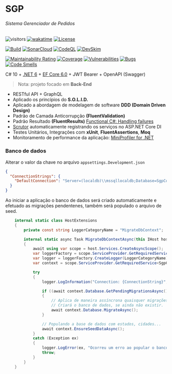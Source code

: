 # SGP

###### Sistema Gerenciador de Pedidos

![visitors](https://visitor-badge.laobi.icu/badge?page_id=jeangatto.sgp)
[![wakatime](https://wakatime.com/badge/github/JeanGatto/SGP.svg)](https://wakatime.com/badge/github/JeanGatto/SGP)
[![License](https://img.shields.io/github/license/JeanGatto/SGP.svg)](LICENSE)

[![Build](https://github.com/JeanGatto/SGP/actions/workflows/dotnet.yml/badge.svg)](https://github.com/JeanGatto/SGP/actions/workflows/dotnet.yml)
[![SonarCloud](https://github.com/JeanGatto/SGP/actions/workflows/sonar-cloud.yml/badge.svg)](https://github.com/JeanGatto/SGP/actions/workflows/sonar-cloud.yml)
[![CodeQL](https://github.com/JeanGatto/SGP/actions/workflows/codeql-analysis.yml/badge.svg)](https://github.com/JeanGatto/SGP/actions/workflows/codeql-analysis.yml)
[![DevSkim](https://github.com/JeanGatto/SGP/actions/workflows/devskim-analysis.yml/badge.svg)](https://github.com/JeanGatto/SGP/actions/workflows/devskim-analysis.yml)

[![Maintainability Rating](https://sonarcloud.io/api/project_badges/measure?project=JeanGatto_SGP&metric=sqale_rating)](https://sonarcloud.io/dashboard?id=JeanGatto_SGP)
[![Coverage](https://sonarcloud.io/api/project_badges/measure?project=JeanGatto_SGP&metric=coverage)](https://sonarcloud.io/dashboard?id=JeanGatto_SGP)
[![Vulnerabilities](https://sonarcloud.io/api/project_badges/measure?project=JeanGatto_SGP&metric=vulnerabilities)](https://sonarcloud.io/dashboard?id=JeanGatto_SGP)
[![Bugs](https://sonarcloud.io/api/project_badges/measure?project=JeanGatto_SGP&metric=bugs)](https://sonarcloud.io/dashboard?id=JeanGatto_SGP)
[![Code Smells](https://sonarcloud.io/api/project_badges/measure?project=JeanGatto_SGP&metric=code_smells)](https://sonarcloud.io/dashboard?id=JeanGatto_SGP)

C# 10 + [.NET 6](https://docs.microsoft.com/pt-br/dotnet/core/whats-new/dotnet-6) + [EF Core 6.0](https://docs.microsoft.com/pt-br/ef/core/what-is-new/ef-core-6.0/whatsnew) + JWT Bearer + OpenAPI (Swagger)

> Nota: projeto focado em **Back-End**

- RESTful API + GraphQL
- Aplicado os princípios do **S.O.L.I.D.**
- Aplicado a abordagem de modelagem de software **DDD (Domain Driven Design)**
- Padrão de Camada Anticorrupção **(FluentValidation)**
- Padrão Resultado **(FluentResults)** [Functional C#: Handling failures](https://enterprisecraftsmanship.com/posts/functional-c-handling-failures-input-errors/)
- [Scrutor](https://github.com/khellang/Scrutor) automaticamente registrando os serviços no ASP.NET Core DI
- Testes Unitários, Integrações com **xUnit**, **FluentAssertions**, **Moq**
- Monitoramento de performance da aplicação: [MiniProfiler for .NET](https://miniprofiler.com/dotnet/)

### Banco de dados

Alterar o valor da chave no arquivo `appsettings.Development.json`

```json
{
  "ConnectionStrings": {
    "DefaultConnection": "Server=(localdb)\\mssqllocaldb;Database=SgpContext;Trusted_Connection=True;MultipleActiveResultSets=true;"
  }
}
```

Ao iniciar a aplicação o banco de dados será criado automaticamente e efetuado as migrações pendentenes,
também será populado o arquivo de seed.

```c#
    internal static class HostExtensions
    {
        private const string LoggerCategoryName = "MigrateDbContext";

        internal static async Task MigrateDbContextAsync(this IHost host)
        {
            await using var scope = host.Services.CreateAsyncScope();
            var loggerFactory = scope.ServiceProvider.GetRequiredService<ILoggerFactory>();
            var logger = loggerFactory.CreateLogger(LoggerCategoryName);
            var context = scope.ServiceProvider.GetRequiredService<SgpContext>();

            try
            {
                logger.LogInformation("Connection: {ConnectionString}", context.Database.GetConnectionString());

                if ((await context.Database.GetPendingMigrationsAsync()).Any())
                {
                    // Aplica de maneira assíncrona quaisquer migrações pendentes do contexto.
                    // Criará o banco de dados, se ainda não existir.
                    await context.Database.MigrateAsync();
                }

                // Populando a base de dados com estados, cidades...
                await context.EnsureSeedDataAsync();
            }
            catch (Exception ex)
            {
                logger.LogError(ex, "Ocorreu um erro ao popular o banco de dados");
                throw;
            }
        }
    }
```

